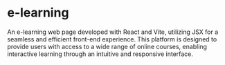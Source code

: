 # e-learning
An e-learning web page developed with React and Vite, utilizing JSX for a seamless and efficient front-end experience. This platform is designed to provide users with access to a wide range of online courses, enabling interactive learning through an intuitive and responsive interface.
